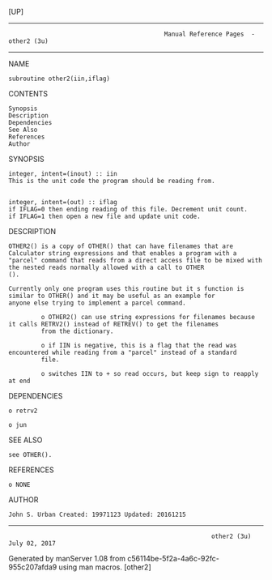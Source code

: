 [UP]

-----------------------------------------------------------------------------------------------------------------------------------
                                               Manual Reference Pages  - other2 (3u)
-----------------------------------------------------------------------------------------------------------------------------------
                                                                 
NAME

    subroutine other2(iin,iflag)

CONTENTS

    Synopsis
    Description
    Dependencies
    See Also
    References
    Author

SYNOPSIS

    integer, intent=(inout) :: iin
    This is the unit code the program should be reading from.


    integer, intent=(out) :: iflag
    if IFLAG=0 then ending reading of this file. Decrement unit count.
    if IFLAG=1 then open a new file and update unit code.

DESCRIPTION

    OTHER2() is a copy of OTHER() that can have filenames that are Calculator string expressions and that enables a program with a
    "parcel" command that reads from a direct access file to be mixed with the nested reads normally allowed with a call to OTHER
    ().

    Currently only one program uses this routine but it s function is similar to OTHER() and it may be useful as an example for
    anyone else trying to implement a parcel command.

             o OTHER2() can use string expressions for filenames because it calls RETRV2() instead of RETREV() to get the filenames
             from the dictionary.

             o if IIN is negative, this is a flag that the read was encountered while reading from a "parcel" instead of a standard
             file.

             o switches IIN to + so read occurs, but keep sign to reapply at end

DEPENDENCIES

    o retrv2

    o jun

SEE ALSO

    see OTHER().

REFERENCES

    o NONE

AUTHOR

    John S. Urban Created: 19971123 Updated: 20161215

-----------------------------------------------------------------------------------------------------------------------------------

                                                            other2 (3u)                                               July 02, 2017

Generated by manServer 1.08 from c56114be-5f2a-4a6c-92fc-955c207afda9 using man macros.
                                                             [other2]
